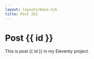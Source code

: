 ```yaml
---
layout: layouts/base.njk
title: Post 251
---
```


# Post {{ id }}

This is post {{ id }} in my Eleventy project.
